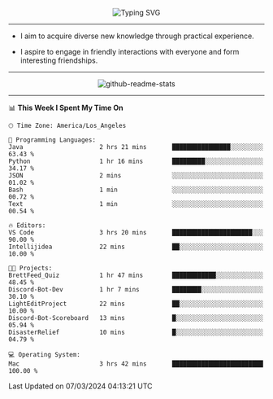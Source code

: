 <p align="center">
  <img src="https://readme-typing-svg.demolab.com?font=Fira+Code&weight=500&size=32&duration=2500&pause=1600&center=true&vCenter=true&random=false&width=1024&height=64&lines=Hi+there+%F0%9F%91%8B;I'm+delighted+you+could+make+it+here+%F0%9F%8E%89;I'm+Harry%2C+a+college+student+still+finding+my+way" alt="Typing SVG" />
</p>


---


- I aim to acquire diverse new knowledge through practical experience.

- I aspire to engage in friendly interactions with everyone and form interesting friendships.


---


<p align="center">
  <img src="https://github-readme-stats.vercel.app/api?username=Harry-Jing&show_icons=true" alt="github-readme-stats"/>
</p>


---

<!--START_SECTION:waka-->
📊 **This Week I Spent My Time On** 

```text
🕑︎ Time Zone: America/Los_Angeles

💬 Programming Languages: 
Java                     2 hrs 21 mins       ████████████████░░░░░░░░░   63.43 % 
Python                   1 hr 16 mins        █████████░░░░░░░░░░░░░░░░   34.17 % 
JSON                     2 mins              ░░░░░░░░░░░░░░░░░░░░░░░░░   01.02 % 
Bash                     1 min               ░░░░░░░░░░░░░░░░░░░░░░░░░   00.72 % 
Text                     1 min               ░░░░░░░░░░░░░░░░░░░░░░░░░   00.54 % 

🔥 Editors: 
VS Code                  3 hrs 20 mins       ██████████████████████░░░   90.00 % 
Intellijidea             22 mins             ██░░░░░░░░░░░░░░░░░░░░░░░   10.00 % 

🐱‍💻 Projects: 
BrettFeed_Quiz           1 hr 47 mins        ████████████░░░░░░░░░░░░░   48.45 % 
Discord-Bot-Dev          1 hr 7 mins         ████████░░░░░░░░░░░░░░░░░   30.10 % 
LightEditProject         22 mins             ██░░░░░░░░░░░░░░░░░░░░░░░   10.00 % 
Discord-Bot-Scoreboard   13 mins             █░░░░░░░░░░░░░░░░░░░░░░░░   05.94 % 
DisasterRelief           10 mins             █░░░░░░░░░░░░░░░░░░░░░░░░   04.79 % 

💻 Operating System: 
Mac                      3 hrs 42 mins       █████████████████████████   100.00 % 
```


 Last Updated on 07/03/2024 04:13:21 UTC
<!--END_SECTION:waka-->
